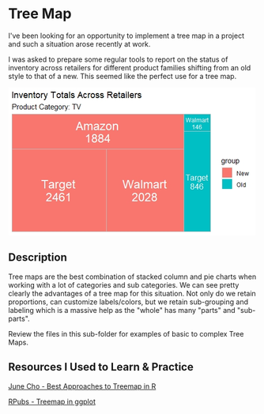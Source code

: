# Tree Map

I've been looking for an opportunity to implement a tree map in a project and such a situation arose recently at work.

I was asked to prepare some regular tools to report on the status of inventory across retailers for different product families shifting from an old style 
to that of a new. This seemed like the perfect use for a tree map.

![Example Tree Map](./example_tree-map.jpeg)

## Description

Tree maps are the best combination of stacked column and pie charts when working with a lot of categories and sub categories. We can see pretty clearly 
the advantages of a tree map for this situation. Not only do we retain proportions, can customize labels/colors, but we retain sub-grouping and labeling 
which is a massive help as the "whole" has many "parts" and "sub-parts".

Review the files in this sub-folder for examples of basic to complex Tree Maps.

## Resources I Used to Learn & Practice

[June Cho - Best Approaches to Treemap in R](https://yjunechoe.github.io/posts/2020-06-30-treemap-with-ggplot/)

[RPubs - Treemap in ggplot](https://rpubs.com/techanswers88/treemap_ggplot)
